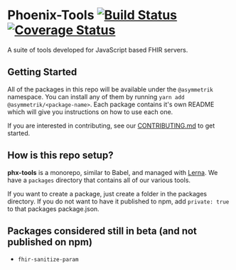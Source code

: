 # Phoenix-Tools [![Build Status](https://travis-ci.org/Asymmetrik/phx-tools.svg?branch=master)](https://travis-ci.org/Asymmetrik/phx-tools) [![Coverage Status](https://coveralls.io/repos/github/Asymmetrik/phx-tools/badge.svg?branch=master)](https://coveralls.io/github/Asymmetrik/phx-tools?branch=master)

A suite of tools developed for JavaScript based FHIR servers.

## Getting Started

All of the packages in this repo will be available under the `@asymmetrik` namespace. You can install any of them by running `yarn add @asymmetrik/<package-name>`. Each package contains it's own README which will give you instructions on how to use each one.

If you are interested in contributing, see our [CONTRIBUTING.md](./CONTRIBUTING.md) to get started.

## How is this repo setup?

**phx-tools** is a monorepo, similar to Babel, and managed with [Lerna](https://github.com/lerna/lerna). We have a `packages` directory that contains all of our various tools. 

If you want to create a package, just create a folder in the packages directory. If you do not want to have it published to npm, add `private: true` to that packages package.json.

## Packages considered still in beta (and not published on npm)

- `fhir-sanitize-param`
